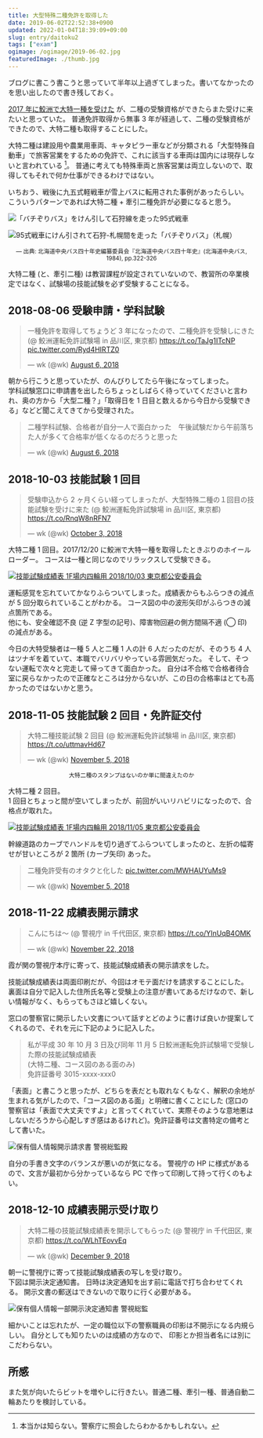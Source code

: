 ```yaml
---
title: 大型特殊二種免許を取得した
date: 2019-06-02T22:52:38+0900
updated: 2022-01-04T18:39:09+09:00
slug: entry/daitoku2
tags: ["exam"]
ogimage: /ogimage/2019-06-02.jpg
featuredImage: ./thumb.jpg
---
```


ブログに書こう書こうと思っていて半年以上過ぎてしまった。書いてなかったのを思い出したので書き残しておく。  

[2017 年に鮫洲で大特一種を受けた](/entry/daitoku-samezu/) が、二種の受験資格ができたらまた受けに来たいと思っていた。
普通免許取得から無事 3 年が経過して、二種の受験資格ができたので、大特二種も取得することにした。  

大特二種は建設用や農業用車両、キャタピラー車などが分類される「大型特殊自動車」で旅客営業をするための免許で、これに該当する車両は国内には現存しないと言われている [^1]。
普通に考えても特殊車両と旅客営業は両立しないので、取得してもそれで何か仕事ができるわけではない。  

いちおう、戦後に九五式軽戦車が雪上バスに転用された事例があったらしい。
こういうパターンであれば大特二種 + 牽引二種免許が必要になると思う。

![「バチぞりバス」をけん引して石狩線を走った95式戦車](./95tank.jpg)

![95式戦車にけん引されて石狩-札幌間を走った「バチぞりバス」（札幌）](./sori.jpg)

<p><center><small>&mdash; 出典: 北海道中央バス四十年史編纂委員会『北海道中央バス四十年史』(北海道中央バス, 1984), pp.322-326</small></center></p>

大特二種 (と、牽引二種) は教習課程が設定されていないので、教習所の卒業検定ではなく、試験場の技能試験を必ず受験することになる。

## 2018-08-06 受験申請・学科試験

<blockquote class="twitter-tweet" data-lang="en"><p lang="ja" dir="ltr">一種免許を取得してちょうど 3 年になったので、二種免許を受験しにきた (@ 鮫洲運転免許試験場 in 品川区, 東京都) <a href="https://t.co/TaJg1ITcNP">https://t.co/TaJg1ITcNP</a> <a href="https://t.co/Ryd4HIRTZ0">pic.twitter.com/Ryd4HIRTZ0</a></p>&mdash; wk (@wk) <a href="https://twitter.com/wk/status/1026298477083418624?ref_src=twsrc%5Etfw">August 6, 2018</a></blockquote>

朝から行こうと思っていたが、のんびりしてたら午後になってしまった。  
学科試験窓口に申請書を出したらちょっとしばらく待っていてくださいと言われ、奥の方から「大型二種？」「取得日を 1 日目と数えるから今日から受験できる」などど聞こえてきてから受理された。  

<blockquote class="twitter-tweet" data-lang="en"><p lang="ja" dir="ltr">二種学科試験、合格者が自分一人で面白かった　午後試験だから午前落ちた人が多くて合格率が低くなるのだろうと思った</p>&mdash; wk (@wk) <a href="https://twitter.com/wk/status/1026344905503694848?ref_src=twsrc%5Etfw">August 6, 2018</a></blockquote>

## 2018-10-03 技能試験 1 回目

<blockquote class="twitter-tweet" data-cards="hidden" data-lang="en"><p lang="ja" dir="ltr">受験申込から 2 ヶ月くらい経ってしまったが、大型特殊二種の１回目の技能試験を受けに来た (@ 鮫洲運転免許試験場 in 品川区, 東京都) <a href="https://t.co/RnqW8nRFN7">https://t.co/RnqW8nRFN7</a></p>&mdash; wk (@wk) <a href="https://twitter.com/wk/status/1047332237723750405?ref_src=twsrc%5Etfw">October 3, 2018</a></blockquote>

大特二種 1 回目。2017/12/20 に鮫洲で大特一種を取得したときぶりのホイールローダー。
コースは一種と同じなのでリラックスして受験できる。

[![技能試験成績表 1F場内四輪用 2018/10/03 東京都公安委員会](./0828_002.PNG)](./0828_002.PNG)

運転感覚を忘れていてかなりふらついてしまった。成績表からもふらつきの減点が 5 回分取られていることがわかる。
コース図の中の波形矢印がふらつきの減点箇所である。  
他にも、安全確認不良 (逆 Z 字型の記号)、障害物回避の側方間隔不適 (◯ 印) の減点がある。

今日の大特受験者は一種 5 人と二種 1 人の計 6 人だったのだが、そのうち 4 人はツナギを着ていて、本職でバリバリやっている雰囲気だった。
そして、そつない運転で次々と完走して帰ってきて面白かった。
自分は不合格で合格者待合室に戻らなかったので正確なところは分からないが、この日の合格率はとても高かったのではないかと思う。

## 2018-11-05 技能試験 2 回目・免許証交付

<blockquote class="twitter-tweet" data-lang="en"><p lang="ja" dir="ltr">大特二種技能試験 2 回目 (@ 鮫洲運転免許試験場 in 品川区, 東京都) <a href="https://t.co/uttmavHd67">https://t.co/uttmavHd67</a></p>&mdash; wk (@wk) <a href="https://twitter.com/wk/status/1059239196085440513?ref_src=twsrc%5Etfw">November 5, 2018</a></blockquote>
<p><center><small>大特二種のスタンプはないのか単に間違えたのか</small></center></p>

大特二種 2 回目。  
1 回目とちょっと間が空いてしまったが、前回がいいリハビリになったので、合格点が取れた。

[![技能試験成績表 1F場内四輪用 2018/11/05 東京都公安委員会](./0828_001.PNG)](./0828_001.PNG)

幹線道路のカーブでハンドルを切り過ぎてふらついてしまったのと、左折の幅寄せが甘いところが 2 箇所 (カーブ矢印) あった。

<blockquote class="twitter-tweet" data-lang="en"><p lang="ja" dir="ltr">二種免許受有のオタクと化した <a href="https://t.co/MWHAUYuMs9">pic.twitter.com/MWHAUYuMs9</a></p>&mdash; wk (@wk) <a href="https://twitter.com/wk/status/1059267102211682305?ref_src=twsrc%5Etfw">November 5, 2018</a></blockquote>

## 2018-11-22 成績表開示請求

<blockquote class="twitter-tweet"><p lang="ja" dir="ltr">こんにちは〜 (@ 警視庁 in 千代田区, 東京都) <a href="https://t.co/YInUqB4OMK">https://t.co/YInUqB4OMK</a></p>&mdash; wk (@wk) <a href="https://twitter.com/wk/status/1065422452736606208?ref_src=twsrc%5Etfw">November 22, 2018</a></blockquote>

霞が関の警視庁本庁に寄って、技能試験成績表の開示請求をした。  

技能試験成績表は両面印刷だが、今回はオモテ面だけを請求することにした。
裏面は自分で記入した住所氏名等と受験上の注意が書いてあるだけなので、新しい情報がなく、もらってもさほど嬉しくない。

窓口の警察官に開示したい文書について話すとどのように書けば良いか提案してくれるので、それを元に下記のように記入した。

> 私が平成 30 年 10 月 3 日及び同年 11 月 5 日鮫洲運転免許試験場で受験した際の技能試験成績表  
> \(大特二種、コース図のある面のみ\)  
> 免許証番号 3015-xxxx-xxx0

「表面」と書こうと思ったが、どちらを表だとも取れなくもなく、解釈の余地が生まれる気がしたので、「コース図のある面」と明確に書くことにした 
\(窓口の警察官は「表面で大丈夫ですよ」と言ってくれていて、実際そのような意地悪はしないだろうから心配しすぎ感はあるけれど\)。免許証番号は文書特定の備考として書いた。

![保有個人情報開示請求書 警視総監殿](./2018-11-22.jpg)

自分の手書き文字のバランスが悪いのが気になる。
警視庁の HP に様式があるので、文言が最初から分かっているなら PC で作って印刷して持って行くのもよい。

## 2018-12-10 成績表開示受け取り

<blockquote class="twitter-tweet"><p lang="ja" dir="ltr">大特二種の技能試験成績表を開示してもらった (@ 警視庁 in 千代田区, 東京都) <a href="https://t.co/WLhTEovvEq">https://t.co/WLhTEovvEq</a></p>&mdash; wk (@wk) <a href="https://twitter.com/wk/status/1071912381683564544?ref_src=twsrc%5Etfw">December 9, 2018</a></blockquote>

朝一に警視庁に寄って技能試験成績表の写しを受け取り。  
下図は開示決定通知書。
日時は決定通知を出す前に電話で打ち合わせてくれる。
開示文書の郵送はできないので取りに行く必要がある。

![保有個人情報一部開示決定通知書 警視総監](./2018-12-06.jpg)

細かいことは忘れたが、一定の職位以下の警察職員の印影は不開示になる内規らしい。
自分としても知りたいのは成績の方なので、 印影とか担当者名には別にこだわらない。

## 所感

また気が向いたらビットを増やしに行きたい。普通二種、牽引一種、普通自動二輪あたりを検討している。

[^1]: 本当かは知らない。警察庁に照会したらわかるかもしれない。
